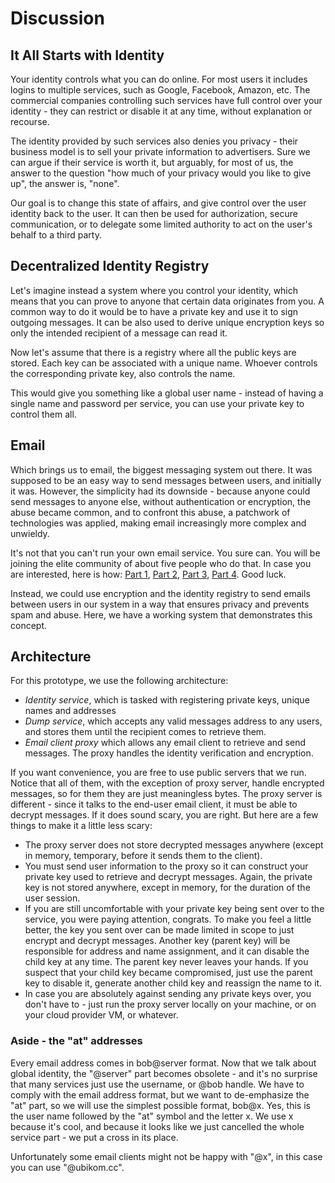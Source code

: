# Discussion

## It All Starts with Identity

Your identity controls what you can do online. For most users it includes logins to multiple services, such as Google, Facebook, Amazon, etc. The commercial companies controlling such services have full control over your identity - they can restrict or disable it at any time, without explanation or recourse. 

The identity provided by such services also denies you privacy - their business model is to sell your private information to advertisers. Sure we can argue if their service is worth it, but arguably, for most of us, the answer to the question "how much of your privacy would you like to give up", the answer is, "none".

Our goal is to change this state of affairs, and give control over the user identity back to the user. It can then be used for authorization, secure communication, or to delegate some limited authority to act on the user's behalf to a third party. 

## Decentralized Identity Registry

Let's imagine instead a system where you control your identity, which means that you can prove to anyone that certain data originates from you. A common way to do it would be to have a private key and use it to sign outgoing messages. It can be also used to derive unique encryption keys so only the intended recipient of a message can read it.

Now let's assume that there is a registry where all the public keys are stored. Each key can be associated with a unique name. Whoever controls the corresponding private key, also controls the name.

This would give you something like a global user name - instead of having a single name and password per service, you can use your private key to control them all.

## Email

Which brings us to email, the biggest messaging system out there. It was supposed to be an easy way to send messages between users, and initially it was. However, the simplicity had its downside - because anyone could send messages to anyone else, without authentication or encryption, the abuse became common, and to confront this abuse, a patchwork of technologies was applied, making email increasingly more complex and unwieldy.

It's not that you can't run your own email service. You sure can. You will be joining the elite community of about five people who do that. In case you are interested, here is how: [Part 1](https://arstechnica.com/information-technology/2014/02/how-to-run-your-own-e-mail-server-with-your-own-domain-part-1/), [Part 2](https://arstechnica.com/information-technology/2014/03/taking-e-mail-back-part-2-arming-your-server-with-postfix-dovecot/), [Part 3](https://arstechnica.com/information-technology/2014/03/taking-e-mail-back-part-3-fortifying-your-box-against-spammers/), [Part 4](https://arstechnica.com/information-technology/2014/04/taking-e-mail-back-part-4-the-finale-with-webmail-everything-after/). Good luck.

Instead, we could use encryption and the identity registry to send emails between users in our system in a way that ensures privacy and prevents spam and abuse. Here, we have a working system that demonstrates this concept. 

## Architecture

For this prototype, we use the following architecture:

* *Identity service*, which is tasked with registering private keys, unique names and addresses
* *Dump service*, which accepts any valid messages address to any users, and stores them until the recipient comes to retrieve them. 
* *Email client proxy* which allows any email client to retrieve and send messages. The proxy handles the identity verification and encryption. 

If you want convenience, you are free to use public servers that we run. Notice that all of them, with the exception of proxy server, handle encrypted messages, so for them they are just meaningless bytes. The proxy server is different - since it talks to the end-user email client, it must be able to decrypt messages. If it does sound scary, you are right. But here are a few things to make it a little less scary:

* The proxy server does not store decrypted messages anywhere (except in memory, temporary, before it sends them to the client).
* You must send user information to the proxy so it can construct your private key used to retrieve and decrypt messages. Again, the private key is not stored anywhere, except in memory, for the duration of the user session.
* If you are still uncomfortable with your private key being sent over to the service, you were paying attention, congrats. To make you feel a little better, the key you sent over can be made limited in scope to just encrypt and decrypt messages. Another key (parent key) will be responsible for address and name assignment, and it can disable the child key at any time. The parent key never leaves your hands. If you suspect that your child key became compromised, just use the parent key to disable it, generate another child key and reassign the name to it.
* In case you are absolutely against sending any private keys over, you don't have to - just run the proxy server locally on your machine, or on your cloud provider VM, or whatever.

### Aside - the "at" addresses

Every email address comes in bob@server format. Now that we talk about global identity, the "@server" part becomes obsolete - and it's no surprise that many services just use the username, or @bob handle. We have to comply with the email address format, but we want to de-emphasize the "at" part, so we will use the simplest possible format, bob@x. Yes, this is the user name followed by the "at" symbol and the letter x. We use x because it's cool, and because it looks like we just cancelled the whole service part - we put a cross in its place. 

Unfortunately some email clients might not be happy with "@x", in this case you can use "@ubikom.cc".
